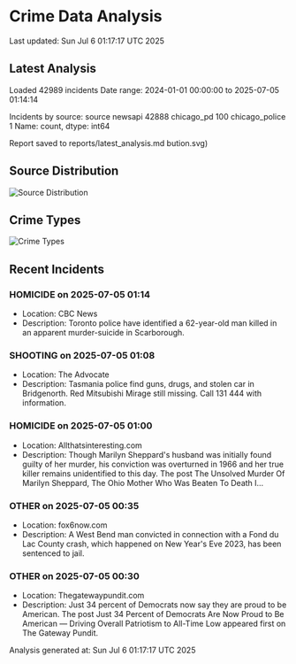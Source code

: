 # Crime Data Analysis
Last updated: Sun Jul  6 01:17:17 UTC 2025

## Latest Analysis

Loaded 42989 incidents
Date range: 2024-01-01 00:00:00 to 2025-07-05 01:14:14

Incidents by source:
source
newsapi           42888
chicago_pd          100
chicago_police        1
Name: count, dtype: int64

Report saved to reports/latest_analysis.md
bution.svg)

## Source Distribution
![Source Distribution](images/source_distribution.svg)

## Crime Types
![Crime Types](images/crime_types.svg)

## Recent Incidents

### HOMICIDE on 2025-07-05 01:14
- Location: CBC News
- Description: Toronto police have identified a 62-year-old man killed in an apparent murder-suicide in Scarborough.


### SHOOTING on 2025-07-05 01:08
- Location: The Advocate
- Description: Tasmania police find guns, drugs, and stolen car in Bridgenorth. Red Mitsubishi Mirage still missing. Call 131 444 with information.


### HOMICIDE on 2025-07-05 01:00
- Location: Allthatsinteresting.com
- Description: Though Marilyn Sheppard's husband was initially found guilty of her murder, his conviction was overturned in 1966 and her true killer remains unidentified to this day.
The post The Unsolved Murder Of Marilyn Sheppard, The Ohio Mother Who Was Beaten To Death I…


### OTHER on 2025-07-05 00:35
- Location: fox6now.com
- Description: A West Bend man convicted in connection with a Fond du Lac County crash, which happened on New Year's Eve 2023, has been sentenced to jail.


### OTHER on 2025-07-05 00:30
- Location: Thegatewaypundit.com
- Description: Just 34 percent of Democrats now say they are proud to be American.
The post Just 34 Percent of Democrats Are Now Proud to Be American — Driving Overall Patriotism to All-Time Low appeared first on The Gateway Pundit.

Analysis generated at: Sun Jul  6 01:17:17 UTC 2025
